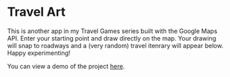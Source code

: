 # Travel Art

This is another app in my Travel Games series built with the Google Maps API. Enter your starting point and draw directly on the map. Your drawing will snap to roadways and a (very random) travel itenrary will appear below. Happy experimenting!

You can view a demo of the project [here](https://jordan-castelloe.github.io/travel-art/).

